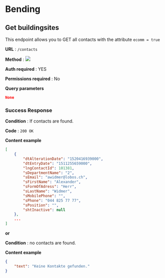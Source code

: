 # Bending

## Get buildingsites

This endpoint allows you to GET all contacts with the attribute `ecomm = true`

**URL** : `/contacts`

**Method** : <img src="https://img.shields.io/badge/GET%20-%23323330.svg?&style=flat&color=green"/>

**Auth required** : YES

**Permissions required** : No

**Query parameters**

``` json
None
```

### Success Response

**Condition** : If contacts are found.

**Code** : `200 OK`

**Content example**

```json
[
    {
        "dtAlterationDate": "1520416939000",
        "dtEntryDate": "1511255659000",
        "lngContactId": 101381,
        "sDepartmentName": "2",
        "sEmail": "awidmer@lobos.ch",
        "sFirstName": "Alexander",
        "sFormOfAdress": "Herr",
        "sLastName": "Widmer",
        "sMobilePhone": "",
        "sPhone": "044 825 77 77",
        "sPosition": "",
        "shtInactive": null
    },
    ...
]
```

**or**

**Condition** : no contacts are found.

**Content example**

```json
{
    "text": "Keine Kontakte gefunden."
}
```

